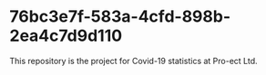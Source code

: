# 76bc3e7f-583a-4cfd-898b-2ea4c7d9d110
This repository is the project for Covid-19 statistics at Pro-ect Ltd.
